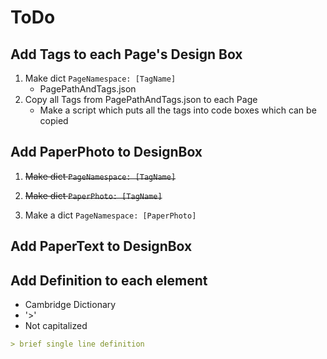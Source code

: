 # ToDo

## Add Tags to each Page's Design Box
1. Make dict `PageNamespace: [TagName]`
    - PagePathAndTags.json
2. Copy all Tags from PagePathAndTags.json to each Page
    - Make a script which puts all the tags into code boxes which can be copied

## Add PaperPhoto to <dev>DesignBox</dev> 

1. <s>Make dict `PageNamespace: [TagName]`</s>
    
2. <s> Make dict `PaperPhoto: [TagName]`</s>
   
3. Make a dict `PageNamespace: [PaperPhoto]`

## Add PaperText to <dev>DesignBox</dev> 


## Add Definition to each element

- Cambridge Dictionary
- '>' 
- Not capitalized

```md
> brief single line definition  
```